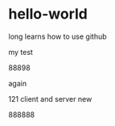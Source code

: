 # hello-world
long learns how to use github


my test


88898


again

121 client and server new



888888
